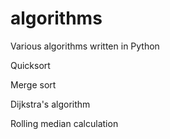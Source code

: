 algorithms
==========
Various algorithms written in Python



Quicksort

Merge sort

Dijkstra's algorithm

Rolling median calculation
